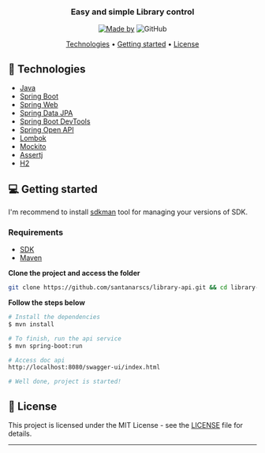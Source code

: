 <h3 align="center">
  Easy and simple Library control
</h3>

<p align="center">
  <a href="https://www.linkedin.com/in/raphael-santana-3a83a170/"><img alt="Made by" src="https://img.shields.io/badge/made%20by-Rapahel%20Santana-%2322c55e"></a>
  <img alt="GitHub" src="https://img.shields.io/github/license/santanarscs/library-api?color=%2322c55e">
</p>

<p align="center">
  <a href="#-technologies">Technologies</a> •
  <a href="#-getting-started">Getting started</a> •
  <a href="#-license">License</a>
</p>

## 🚀 Technologies

- [Java](https://www.java.com/pt-BR/)
- [Spring Boot](https://spring.io/projects/spring-boot)
- [Spring Web](https://docs.spring.io/spring-boot/docs/2.6.7/reference/htmlsingle/#boot-features-developing-web-applications)
- [Spring Data JPA](https://docs.spring.io/spring-boot/docs/2.6.7/reference/htmlsingle/#boot-features-jpa-and-spring-data)
- [Spring Boot DevTools](https://docs.spring.io/spring-boot/docs/2.6.7/reference/htmlsingle/#using-boot-devtools)
- [Spring Open API](https://springdoc.org)
- [Lombok](https://projectlombok.org)
- [Mockito](https://site.mockito.org)
- [Assertj](https://assertj.github.io/doc/)
- [H2](http://h2database.com/html/main.html)

## 💻 Getting started

I'm recommend to install [sdkman](https://sdkman.io) tool for managing your versions of SDK.

### Requirements

- [SDK](https://www.oracle.com/java/technologies/downloads/)
- [Maven](https://maven.apache.org)

**Clone the project and access the folder**

```bash
git clone https://github.com/santanarscs/library-api.git && cd library-api
```

**Follow the steps below**

```bash
# Install the dependencies
$ mvn install

# To finish, run the api service
$ mvn spring-boot:run

# Access doc api
http://localhost:8080/swagger-ui/index.html

# Well done, project is started!
```

## 📝 License

This project is licensed under the MIT License - see the [LICENSE](LICENSE) file for details.

---
